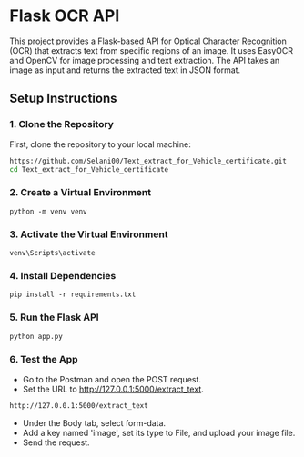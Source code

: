 # Flask OCR API

This project provides a Flask-based API for Optical Character Recognition (OCR) that extracts text from specific regions of an image. 
It uses EasyOCR and OpenCV for image processing and text extraction. 
The API takes an image as input and returns the extracted text in JSON format.

## Setup Instructions

### 1. Clone the Repository

First, clone the repository to your local machine:

```bash 
https://github.com/Selani00/Text_extract_for_Vehicle_certificate.git
cd Text_extract_for_Vehicle_certificate
```

### 2. Create a Virtual Environment

```git 
python -m venv venv
```
### 3. Activate the Virtual Environment

```git
venv\Scripts\activate
```
### 4. Install Dependencies

```git
pip install -r requirements.txt
```
### 5. Run the Flask API

```bash
python app.py
```

### 6. Test the App

 - Go to the Postman and open the POST request. 
 - Set the URL to http://127.0.0.1:5000/extract_text.

```bash
http://127.0.0.1:5000/extract_text
```

 - Under the Body tab, select form-data.
 - Add a key named 'image', set its type to File, and upload your image file.
 - Send the request.






